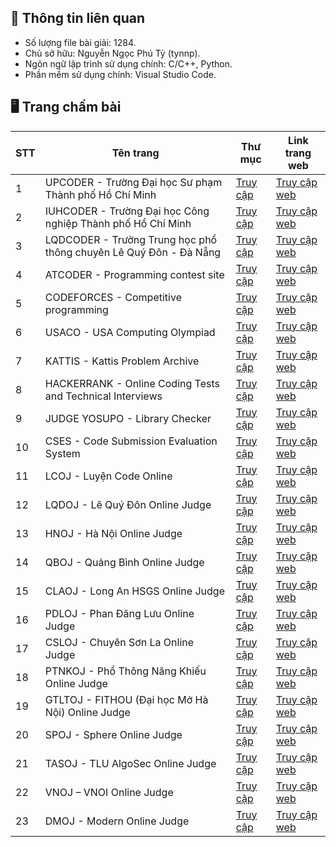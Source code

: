 ## 📑 Thông tin liên quan
- Số lượng file bài giải: 1284.
- Chủ sở hữu: Nguyễn Ngọc Phú Tỷ (tynnp).
- Ngôn ngữ lập trình sử dụng chính: C/C++, Python.
- Phần mềm sử dụng chính: Visual Studio Code.

## 🖥️ Trang chấm bài
| STT | Tên trang | Thư mục | Link trang web |
| --- | --------- | ------- | -------------- |
| 1 | UPCODER - Trường Đại học Sư phạm Thành phố Hồ Chí Minh | [Truy cập](/UPCODER/) | [Truy cập web](http://upcoder.xyz/) |
| 2 | IUHCODER - Trường Đại học Công nghiệp Thành phố Hồ Chí Minh | [Truy cập](/IUHCODER/) | [Truy cập web](https://oj.iuhcoder.com/) |
| 3 | LQDCODER - Trường Trung học phổ thông chuyên Lê Quý Đôn - Đà Nẵng | [Truy cập](/LQDCODER/) | [Truy cập web](http://lequydon.ntucoder.net/) |
| 4 | ATCODER - Programming contest site | [Truy cập](/ATCODER/) | [Truy cập web](https://atcoder.jp/) |
| 5 | CODEFORCES - Competitive programming | [Truy cập](/CODEFORCES/) | [Truy cập web](https://codeforces.com/) |
| 6 | USACO - USA Computing Olympiad | [Truy cập](/USACO/) | [Truy cập web](https://usaco.org/index.php) |
| 7 | KATTIS - Kattis Problem Archive | [Truy cập](/KATTIS/) | [Truy cập web](https://open.kattis.com/) |
| 8 | HACKERRANK - Online Coding Tests and Technical Interviews | [Truy cập](/HACKERRANK/) | [Truy cập web](https://www.hackerrank.com/) | 
| 9 | JUDGE YOSUPO - Library Checker | [Truy cập](/ONLINE%20JUDGE/JUDGE%20YOSUPO/) | [Truy cập web](https://judge.yosupo.jp/) |
| 10 | CSES - Code Submission Evaluation System | [Truy cập](/CSES/) | [Truy cập web](https://cses.fi/) |
| 11 | LCOJ - Luyện Code Online| [Truy cập](/ONLINE%20JUDGE/LCOJ/) | [Truy cập web](https://luyencode.net/) |
| 12 | LQDOJ - Lê Quý Đôn Online Judge | [Truy cập](/ONLINE%20JUDGE/LQDOJ/) | [Truy cập web](https://lqdoj.edu.vn/) |
| 13 | HNOJ - Hà Nội Online Judge | [Truy cập](/ONLINE%20JUDGE/HNOJ/) | [Truy cập web](https://hnoj.edu.vn/) |
| 14 | QBOJ - Quảng Bình Online Judge | [Truy cập](/ONLINE%20JUDGE/QBOJ/) | [Truy cập web](http://qboj.zapto.org/) |
| 15 | CLAOJ - Long An HSGS Online Judge | [Truy cập](/ONLINE%20JUDGE/CLAOJ/) | [Truy cập web](https://claoj.edu.vn/) |
| 16 | PDLOJ - Phan Đăng Lưu Online Judge | [Truy cập](/ONLINE%20JUDGE/PDLOJ/) | [Truy cập web](http://phandangluu.online/) |
| 17 | CSLOJ - Chuyên Sơn La Online Judge | [Truy cập](/ONLINE%20JUDGE/CSLOJ/) | [Truy cập web](http://csloj.ddns.net/)
| 18 | PTNKOJ - Phổ Thông Năng Khiếu Online Judge | [Truy cập](/ONLINE%20JUDGE/PTNKOJ/) | [Truy cập web](http://ptnkoj.com/) |
| 19 | GTLTOJ - FITHOU (Đại học Mở Hà Nội) Online Judge | [Truy cập](/ONLINE%20JUDGE/GTLTOJ/) | [Truy cập web](https://olp.hou.edu.vn/) |
| 20 | SPOJ - Sphere Online Judge | [Truy cập](/ONLINE%20JUDGE/SPOJ/) | [Truy cập web](https://www.spoj.com/) |
| 21 | TASOJ - TLU AlgoSec Online Judge | [Truy cập](/ONLINE%20JUDGE/TASOJ/) | [Truy cập web](https://oj.tlualgosec.com/) |
| 22 | VNOJ – VNOI Online Judge | [Truy cập](/ONLINE%20JUDGE/VNOJ/) | [Truy cập web](https://oj.vnoi.info/) |
| 23 | DMOJ - Modern Online Judge | [Truy cập](/ONLINE%20JUDGE/DMOJ/) | [Truy cập web](https://dmoj.ca/) | 
